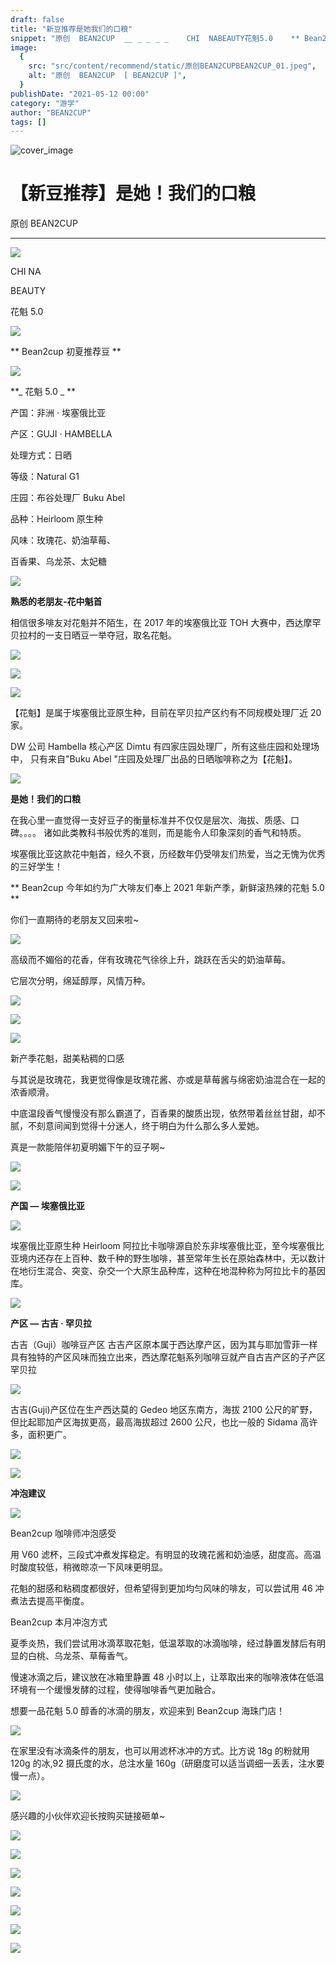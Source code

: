 ```yaml
---
draft: false
title: "新豆推荐是她我们的口粮"
snippet: "原创  BEAN2CUP  __ _ _ _ _    CHI  NABEAUTY花魁5.0    ** Bean2cup初夏推荐"
image:
  {
    src: "src/content/recommend/static/原创BEAN2CUPBEAN2CUP_01.jpeg",
    alt: "原创  BEAN2CUP  [ BEAN2CUP ]",
  }
publishDate: "2021-05-12 00:00"
category: "游学"
author: "BEAN2CUP"
tags: []
---
```


![cover_image](./static/原创BEAN2CUPBEAN2CUP_01.jpeg)

# 【新豆推荐】是她！我们的口粮

原创 BEAN2CUP

---

![](./static/原创BEAN2CUPBEAN2CUP_02.png)

CHI NA

BEAUTY

花魁 5.0

![](./static/原创BEAN2CUPBEAN2CUP_03.png)

** Bean2cup 初夏推荐豆 **

![](./static/原创BEAN2CUPBEAN2CUP_04.png)

**_ 花魁 5.0 _ **

产国：非洲 · 埃塞俄比亚

产区：GUJI · HAMBELLA

处理方式：日晒

等级：Natural G1

庄园：布谷处理厂 Buku Abel

品种：Heirloom 原生种

风味：玫瑰花、奶油草莓、

百香果、乌龙茶、太妃糖

![](./static/原创BEAN2CUPBEAN2CUP_05.png)

**熟悉的老朋友-花中魁首**

相信很多啡友对花魁并不陌生，在 2017 年的埃塞俄比亚 TOH 大赛中，西达摩罕贝拉村的一支日晒豆一举夺冠，取名花魁。

![](./static/原创BEAN2CUPBEAN2CUP_06.jpeg)

![](./static/原创BEAN2CUPBEAN2CUP_07.png)

![](./static/原创BEAN2CUPBEAN2CUP_08.jpeg)

【花魁】是属于埃塞俄比亚原生种，目前在罕贝拉产区约有不同规模处理厂近 20 家。

DW 公司 Hambella 核心产区 Dimtu 有四家庄园处理厂，所有这些庄园和处理场中， 只有来自"Buku Abel
"庄园及处理厂出品的日晒咖啡称之为【花魁】。

![](./static/原创BEAN2CUPBEAN2CUP_05.png)

**是她！我们的口粮**

在我心里一直觉得一支好豆子的衡量标准并不仅仅是层次、海拔、质感、口碑。。。。 诸如此类教科书般优秀的准则，而是能令人印象深刻的香气和特质。

埃塞俄比亚这款花中魁首，经久不衰，历经数年仍受啡友们热爱，当之无愧为优秀的三好学生！

** Bean2cup 今年如约为广大啡友们奉上 2021 年新产季，新鲜滚热辣的花魁 5.0 **

你们一直期待的老朋友又回来啦~

![](./static/原创BEAN2CUPBEAN2CUP_09.jpeg)

高级而不媚俗的花香，伴有玫瑰花气徐徐上升，跳跃在舌尖的奶油草莓。

它层次分明，绵延醇厚，风情万种。

![](./static/原创BEAN2CUPBEAN2CUP_10.jpeg)

![](./static/原创BEAN2CUPBEAN2CUP_07.png)

![](./static/原创BEAN2CUPBEAN2CUP_11.jpeg)

新产季花魁，甜美粘稠的口感

与其说是玫瑰花，我更觉得像是玫瑰花酱、亦或是草莓酱与绵密奶油混合在一起的浓香顺滑。

中底温段香气慢慢没有那么霸道了，百香果的酸质出现，依然带着丝丝甘甜，却不腻，不刻意间闻到觉得十分迷人，终于明白为什么那么多人爱她。

真是一款能陪伴初夏明媚下午的豆子啊~

![](./static/原创BEAN2CUPBEAN2CUP_12.jpeg)

![](./static/原创BEAN2CUPBEAN2CUP_05.png)

**产国 — 埃塞俄比亚**

![](./static/原创BEAN2CUPBEAN2CUP_13.png)

埃塞俄比亚原生种 Heirloom 阿拉比卡咖啡源自於东非埃塞俄比亚，至今埃塞俄比亚境内还存在上百种、数千种的野生咖啡，甚至常年生长在原始森林中，无以数计在地衍生混合、突变、杂交一个大原生品种库，这种在地混种称为阿拉比卡的基因库。

![](./static/原创BEAN2CUPBEAN2CUP_05.png)

**产区 — 古吉 · 罕贝拉**

古吉（Guji）咖啡豆产区
古吉产区原本属于西达摩产区，因为其与耶加雪菲一样具有独特的产区风味而独立出来，西达摩花魁系列咖啡豆就产自古吉产区的子产区罕贝拉

![](./static/原创BEAN2CUPBEAN2CUP_14.jpeg)

古吉(Guji)产区位在生产西达莫的 Gedeo 地区东南方，海拔 2100 公尺的旷野，但比起耶加产区海拔更高，最高海拔超过 2600 公尺，也比一般的 Sidama 高许多，面积更广。

![](./static/原创BEAN2CUPBEAN2CUP_15.jpeg)

![](./static/原创BEAN2CUPBEAN2CUP_16.jpeg)

**冲泡建议**

![](./static/原创BEAN2CUPBEAN2CUP_17.jpeg)

Bean2cup 咖啡师冲泡感受

用 V60 滤杯，三段式冲煮发挥稳定。有明显的玫瑰花酱和奶油感，甜度高。高温时酸度较低，稍微晾凉一下风味更明显。

花魁的甜感和粘稠度都很好，但希望得到更加均匀风味的啡友，可以尝试用 46 冲煮法去提高平衡度。

Bean2cup 本月冲泡方式

夏季炎热，我们尝试用冰滴萃取花魁，低温萃取的冰滴咖啡，经过静置发酵后有明显的白桃、乌龙茶、草莓香气。

慢速冰滴之后，建议放在冰箱里静置 48 小时以上，让萃取出来的咖啡液体在低温环境有一个缓慢发酵的过程，使得咖啡香气更加融合。

想要一品花魁 5.0 醇香的冰滴的朋友，欢迎来到 Bean2cup 海珠门店！

![](./static/原创BEAN2CUPBEAN2CUP_18.jpeg)

在家里没有冰滴条件的朋友，也可以用滤杯冰冲的方式。比方说 18g 的粉就用 120g 的冰,92 摄氏度的水，总注水量 160g（研磨度可以适当调细一丢丢，注水要慢一点）。

![](./static/原创BEAN2CUPBEAN2CUP_19.jpeg)

感兴趣的小伙伴欢迎长按购买链接砸单~

![](./static/原创BEAN2CUPBEAN2CUP_20.jpeg)

![](./static/原创BEAN2CUPBEAN2CUP_21.png)

![](./static/原创BEAN2CUPBEAN2CUP_22.jpeg)

![](./static/原创BEAN2CUPBEAN2CUP_23.jpeg)

![](./static/原创BEAN2CUPBEAN2CUP_24.jpeg)

![](./static/原创BEAN2CUPBEAN2CUP_25.jpeg)

![](./static/原创BEAN2CUPBEAN2CUP_26.png)
